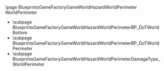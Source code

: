 \page BlueprintsGameFactoryGameWorldHazardWorldPerimeter WorldPerimeter
- \subpage BlueprintsGameFactoryGameWorldHazardWorldPerimeterBP_DoTWorldBottom
- \subpage BlueprintsGameFactoryGameWorldHazardWorldPerimeterBP_DoTWorldPerimeter
- \subpage BlueprintsGameFactoryGameWorldHazardWorldPerimeterDamageType_WorldPerimeter
